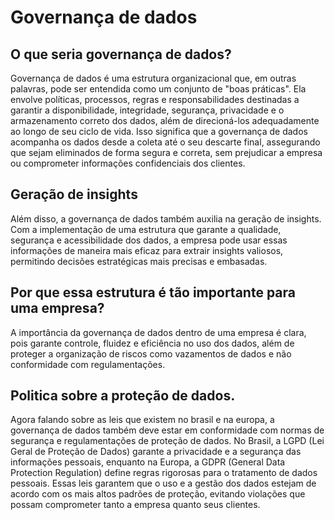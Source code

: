 # Governança de dados

## O que seria governança de dados?  
Governança de dados é uma estrutura organizacional que, em outras palavras, pode ser entendida como um conjunto de "boas práticas". Ela envolve políticas, processos, regras e responsabilidades destinadas a garantir a disponibilidade, integridade, segurança, privacidade e o armazenamento correto dos dados, além de direcioná-los adequadamente ao longo de seu ciclo de vida. Isso significa que a governança de dados acompanha os dados desde a coleta até o seu descarte final, assegurando que sejam eliminados de forma segura e correta, sem prejudicar a empresa ou comprometer informações confidenciais dos clientes.

## Geração de insights
Além disso, a governança de dados também auxilia na geração de insights. Com a implementação de uma estrutura que garante a qualidade, segurança e acessibilidade dos dados, a empresa pode usar essas informações de maneira mais eficaz para extrair insights valiosos, permitindo decisões estratégicas mais precisas e embasadas.

## Por que essa estrutura é tão importante para uma empresa?
A importância da governança de dados dentro de uma empresa é clara, pois garante controle, fluidez e eficiência no uso dos dados, além de proteger a organização de riscos como vazamentos de dados e não conformidade com regulamentações.

## Politica sobre a proteção de dados.
Agora falando sobre as leis que existem no brasil e na europa, a governança de dados também deve estar em conformidade com normas de segurança e regulamentações de proteção de dados. No Brasil, a LGPD (Lei Geral de Proteção de Dados) garante a privacidade e a segurança das informações pessoais, enquanto na Europa, a GDPR (General Data Protection Regulation) define regras rigorosas para o tratamento de dados pessoais. Essas leis garantem que o uso e a gestão dos dados estejam de acordo com os mais altos padrões de proteção, evitando violações que possam comprometer tanto a empresa quanto seus clientes.
